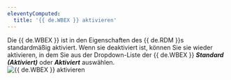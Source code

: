 ```yaml
---
eleventyComputed:
  title: '{{ de.WBEX }} aktivieren'
---
```

Die {{ de.WBEX }} ist in den Eigenschaften des {{ de.RDM }}s standardmäßig aktiviert. Wenn sie deaktiviert ist, können Sie sie wieder aktivieren, in dem Sie aus der Dropdown-Liste der {{ de.WBEX }} ***Standard (Aktiviert)*** oder ***Aktiviert*** auswählen.  
![{{ de.WBEX }} aktivieren](https://webdevolutions.azureedge.net/docs/de/rdm/windows/Dwl4031.png) 

